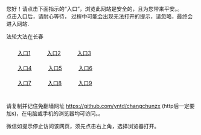 您好！请点击下面指示的“入口”，浏览此网站是安全的，且为您带来平安。。 <br/>
点击入口后，请耐心等待， 过程中可能会出现无法打开的提示，请忽略，最终会进入网站. </br>

法轮大法在长春<br/>
<div style="padding:10px"><a style="margin:20px" target="_blank" href="https://drh6urz0gikdd.cloudfront.net/2Qpsp?yiplrqh" id="ccLink1" rel="nofollow">入口1</a> <a target="_blank" style="margin:20px" href="https://d3ml2p4y3jxdav.cloudfront.net/2Qpsp?ltcse" id="ccLink2" rel="nofollow">入口2</a> <a style="margin:20px" target="_blank" href="https://dpk4tgjz8yads.cloudfront.net/2Qpsp?lfhkfma" id="ccLink3" rel="nofollow">入口3</a></div>

<div style="padding:10px" ><a style="margin:20px" target="_blank" href="https://drh6urz0gikdd.cloudfront.net/2Qpsp?yiplrqh" id="ccLink4" rel="nofollow">入口4</a> <a style="margin:20px" href="https://d3ml2p4y3jxdav.cloudfront.net/2Qpsp?ltcse" target="_blank" id="ccLink5" rel="nofollow">入口5</a> <a style="margin:20px" href="https://dpk4tgjz8yads.cloudfront.net/2Qpsp?lfhkfma" target="_blank" id="ccLink6" rel="nofollow">入口6</a></div>

<div style="padding:10px"><a style="margin:20px" target="_blank" href="https://drh6urz0gikdd.cloudfront.net/2Qpsp?yiplrqh" id="ccLink7" rel="nofollow">入口7</a> <a style="margin:20px" href="https://d3ml2p4y3jxdav.cloudfront.net/2Qpsp?ltcse" target="_blank" id="ccLink8" rel="nofollow">入口8</a> <a style="margin:20px" target="_blank" href="https://dpk4tgjz8yads.cloudfront.net/2Qpsp?lfhkfma" id="ccLink9" rel="nofollow">入口9</a></div>

<br/>



请复制并记住免翻墙网址 https://github.com/yntd/changchunzx (http后一定要加s)，在电脑或手机的浏览器均可访问。。<br/>

微信如提示停止访问该网页，须先点击右上角，选择浏览器打开。
